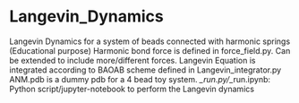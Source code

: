 # Langevin_Dynamics
Langevin Dynamics for a system of beads connected with harmonic springs (Educational purpose)
Harmonic bond force is defined in force_field.py. Can be extended to include more/different forces.
Langevin Equation is integrated according to BAOAB scheme defined in Langevin_integrator.py
ANM.pdb is a dummy pdb for a 4 bead toy system.
*_run.py/*_run.ipynb: Python script/jupyter-notebook to perform the Langevin dynamics 
